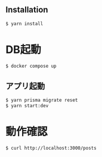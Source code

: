 ## Installation

```bash
$ yarn install
```

# DB起動

```bash
$ docker compose up
```

## アプリ起動

```bash
$ yarn prisma migrate reset
$ yarn start:dev
```

# 動作確認

```bash
$ curl http://localhost:3000/posts
```